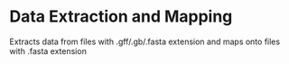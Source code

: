 # Data Extraction and Mapping
Extracts data from files with .gff/.gb/.fasta extension and maps onto files with .fasta extension
